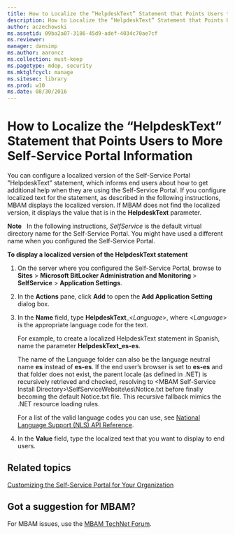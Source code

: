 ```yaml
---
title: How to Localize the “HelpdeskText” Statement that Points Users to More Self-Service Portal Information
description: How to Localize the “HelpdeskText” Statement that Points Users to More Self-Service Portal Information
author: aczechowski
ms.assetid: 09ba2a07-3186-45d9-adef-4034c70ae7cf
ms.reviewer: 
manager: dansimp
ms.author: aaroncz
ms.collection: must-keep
ms.pagetype: mdop, security
ms.mktglfcycl: manage
ms.sitesec: library
ms.prod: w10
ms.date: 08/30/2016
---
```



# How to Localize the “HelpdeskText” Statement that Points Users to More Self-Service Portal Information


You can configure a localized version of the Self-Service Portal "HelpdeskText" statement, which informs end users about how to get additional help when they are using the Self-Service Portal. If you configure localized text for the statement, as described in the following instructions, MBAM displays the localized version. If MBAM does not find the localized version, it displays the value that is in the **HelpdeskText** parameter.

**Note**  
In the following instructions, *SelfService* is the default virtual directory name for the Self-Service Portal. You might have used a different name when you configured the Self-Service Portal.

 

**To display a localized version of the HelpdeskText statement**

1.  On the server where you configured the Self-Service Portal, browse to **Sites** &gt; **Microsoft BitLocker Administration and Monitoring** &gt; **SelfService** &gt; **Application Settings**.

2.  In the **Actions** pane, click **Add** to open the **Add Application Setting** dialog box.

3.  In the **Name** field, type **HelpdeskText**\_&lt;*Language*&gt;, where &lt;*Language*&gt; is the appropriate language code for the text.

    For example, to create a localized HelpdeskText statement in Spanish, name the parameter **HelpdeskText\_es-es**.

    The name of the Language folder can also be the language neutral name **es** instead of **es-es**. If the end user’s browser is set to **es-es** and that folder does not exist, the parent locale (as defined in .NET) is recursively retrieved and checked, resolving to &lt;MBAM Self-Service Install Directory&gt;\\SelfServiceWebsite\\es\\Notice.txt before finally becoming the default Notice.txt file. This recursive fallback mimics the .NET resource loading rules.

    For a list of the valid language codes you can use, see [National Language Support (NLS) API Reference](https://go.microsoft.com/fwlink/?LinkId=317947).

4.  In the **Value** field, type the localized text that you want to display to end users.



## Related topics


[Customizing the Self-Service Portal for Your Organization](customizing-the-self-service-portal-for-your-organization.md)

 

 

## Got a suggestion for MBAM?

For MBAM issues, use the [MBAM TechNet Forum](https://social.technet.microsoft.com/Forums/home?forum=mdopmbam).



